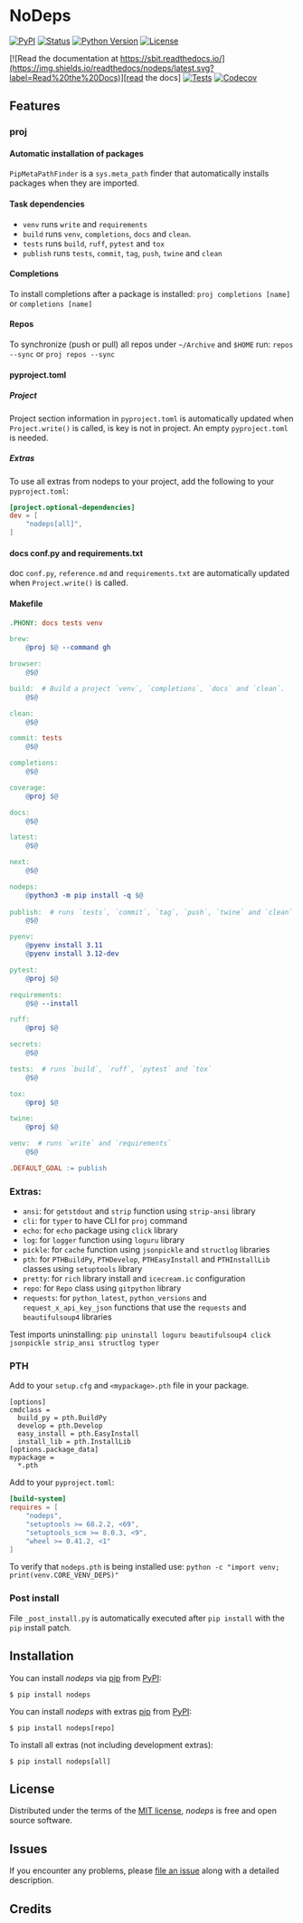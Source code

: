 # NoDeps

[![PyPI](https://img.shields.io/pypi/v/nodeps.svg)][pypi status]
[![Status](https://img.shields.io/pypi/status/nodeps.svg)][pypi status]
[![Python Version](https://img.shields.io/pypi/pyversions/nodeps)][pypi status]
[![License](https://img.shields.io/pypi/l/nodeps)][license]

[![Read the documentation at https://sbit.readthedocs.io/](https://img.shields.io/readthedocs/nodeps/latest.svg?label=Read%20the%20Docs)][read the docs]
[![Tests](https://github.com/j5pu/nodeps/workflows/Tests/badge.svg)][tests]
[![Codecov](https://codecov.io/gh/j5pu/nodeps/branch/main/graph/badge.svg)][codecov]

[pypi status]: https://pypi.org/project/nodeps/

[read the docs]: https://nodeps.readthedocs.io/

[tests]: https://github.com/j5pu/nodeps/actions?workflow=Tests

[codecov]: https://app.codecov.io/gh/j5pu/nodeps

[pre-commit]: https://github.com/pre-commit/pre-commit

[black]: https://github.com/psf/black

## Features

### proj

#### Automatic installation of packages

`PipMetaPathFinder` is a `sys.meta_path` finder that automatically installs packages when they are imported.

#### Task dependencies
- `venv` runs `write` and `requirements`
- `build` runs  `venv`, `completions`, `docs` and `clean`.
- `tests` runs `build`, `ruff`, `pytest` and `tox`
- `publish` runs `tests`, `commit`, `tag`, `push`, `twine` and `clean`

#### Completions

To install completions after a package is installed:
`proj completions [name]` or `completions [name]`

#### Repos

To synchronize (push or pull) all repos under `~/Archive` and `$HOME` run: `repos --sync` or `proj repos --sync`

#### pyproject.toml

##### Project

Project section information in `pyproject.toml` is automatically updated when `Project.write()` is called, is key is not in project. 
An empty `pyproject.toml` is needed.

##### Extras
To use all extras from nodeps to your project, add the following to your `pyproject.toml`:

```toml
[project.optional-dependencies]
dev = [
    "nodeps[all]",
]
```

#### docs conf.py and requirements.txt

doc `conf.py`,  `reference.md` and `requirements.txt` are automatically updated when `Project.write()` is called.

#### Makefile

```makefile
.PHONY: docs tests venv

brew:
	@proj $@ --command gh

browser:
	@$@

build:  # Build a project `venv`, `completions`, `docs` and `clean`.
	@$@

clean:
	@$@

commit: tests
	@$@

completions:
	@$@

coverage:
	@proj $@

docs:
	@$@

latest:
	@$@

next:
	@$@

nodeps:
	@python3 -m pip install -q $@
    
publish:  # runs `tests`, `commit`, `tag`, `push`, `twine` and `clean`
	@$@

pyenv:
	@pyenv install 3.11
	@pyenv install 3.12-dev

pytest:
	@proj $@

requirements:
	@$@ --install

ruff:
	@proj $@

secrets:
	@$@

tests:  # runs `build`, `ruff`, `pytest` and `tox`
	@$@

tox:
	@proj $@

twine:
	@proj $@

venv:  # runs `write` and `requirements`
	@$@

.DEFAULT_GOAL := publish
```

### Extras:
- `ansi`: for `getstdout` and `strip` function using `strip-ansi` library
- `cli`: for `typer` to have CLI for `proj` command
- `echo`: for `echo` package using `click` library
- `log`: for `logger` function using `loguru` library
- `pickle`: for `cache` function using `jsonpickle` and `structlog` libraries
- `pth`: for `PTHBuildPy`, `PTHDevelop`, `PTHEasyInstall` and `PTHInstallLib` classes using `setuptools` library
- `pretty`: for `rich` library install and `icecream.ic` configuration 
- `repo`: for `Repo` class using `gitpython` library
- `requests`: for `python_latest`, `python_versions` and `request_x_api_key_json` functions that use the `requests` and `beautifulsoup4` libraries

Test imports uninstalling: `pip uninstall loguru beautifulsoup4 click jsonpickle strip_ansi structlog typer`

### PTH

Add to your `setup.cfg` and `<mypackage>.pth` file in your package.

```ìni
[options]
cmdclass =
  build_py = pth.BuildPy
  develop = pth.Develop
  easy_install = pth.EasyInstall
  install_lib = pth.InstallLib
[options.package_data]
mypackage =
  *.pth
```

Add to your `pyproject.toml`:

```toml
[build-system]
requires = [
    "nodeps",
    "setuptools >= 68.2.2, <69",
    "setuptools_scm >= 8.0.3, <9",
    "wheel >= 0.41.2, <1"
]
```

To verify that `nodeps.pth` is being installed use:
`python -c "import venv; print(venv.CORE_VENV_DEPS)"`

### Post install

File `_post_install.py` is automatically executed after `pip install` with the `pip` install patch.

## Installation

You can install _nodeps_ via [pip] from [PyPI]:

```console
$ pip install nodeps
```

You can install _nodeps_ with extras [pip] from [PyPI]:

```console
$ pip install nodeps[repo]
```

To install all extras (not including development extras):

```console
$ pip install nodeps[all]
```

## License

Distributed under the terms of the [MIT license][license],
_nodeps_ is free and open source software.

## Issues

If you encounter any problems,
please [file an issue] along with a detailed description.

## Credits

[@j5pu]: https://github.com/j5pu

[pypi]: https://pypi.org/

[file an issue]: https://github.com/j5pu/nodeps/issues

[pip]: https://pip.pypa.io/

<!-- github-only -->

[license]: https://github.com/j5pu/nodeps/blob/main/LICENSE

[command-line reference]: https://nodeps.readthedocs.io/en/latest/usage.html

